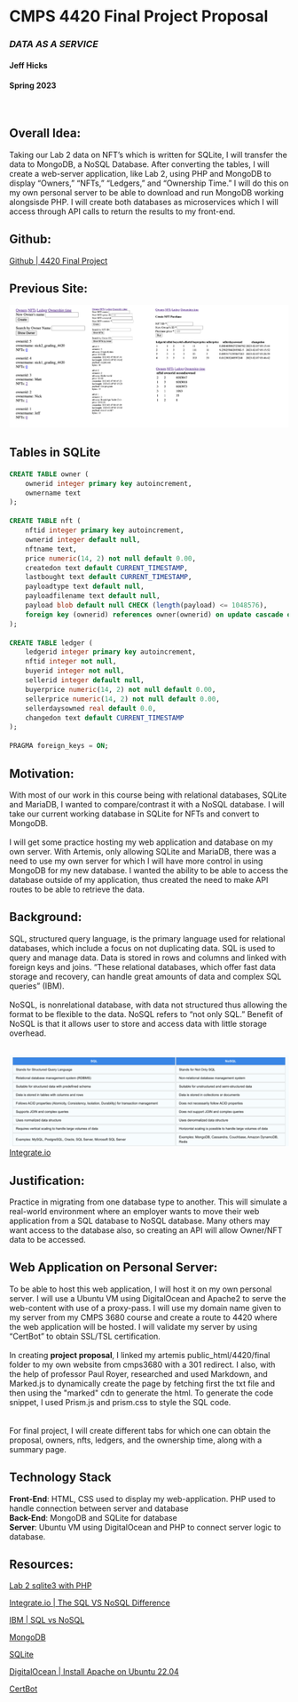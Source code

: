 # CMPS 4420 Final Project Proposal
### *DATA AS A SERVICE*
#### **Jeff Hicks**  
#### **Spring 2023**  

<br/>

## Overall Idea:
<div id="text">

Taking our Lab 2 data on NFT’s which is written for SQLite, I will transfer the data to MongoDB, a NoSQL Database. After converting the tables, I will create a web-server application, like Lab 2, using PHP and MongoDB to display “Owners,” “NFTs,” “Ledgers,” and “Ownership Time.” I will do this on my own personal server to be able to download and run MongoDB working alongsisde PHP. I will create both databases as microservices which I will access through API calls to return the results to my front-end.
</div>

## Github: 
[Github | 4420 Final Project](https://github.com/jeffh1cks/4420)

## Previous Site: 
![CMPS 4420 Lab 2](./images/lab2view.png)

## Tables in SQLite
```sql
CREATE TABLE owner (
    ownerid integer primary key autoincrement,
    ownername text
);

CREATE TABLE nft (
    nftid integer primary key autoincrement,
    ownerid integer default null,
    nftname text,
    price numeric(14, 2) not null default 0.00,
    createdon text default CURRENT_TIMESTAMP,
    lastbought text default CURRENT_TIMESTAMP,
    payloadtype text default null,
    payloadfilename text default null,
    payload blob default null CHECK (length(payload) <= 1048576),
    foreign key (ownerid) references owner(ownerid) on update cascade on delete set null
);

CREATE TABLE ledger (
    ledgerid integer primary key autoincrement,
    nftid integer not null,
    buyerid integer not null,
    sellerid integer default null,
    buyerprice numeric(14, 2) not null default 0.00,
    sellerprice numeric(14, 2) not null default 0.00,
    sellerdaysowned real default 0.0,
    changedon text default CURRENT_TIMESTAMP
);

PRAGMA foreign_keys = ON;
```

## Motivation:

<div id="text">
With most of our work in this course being with relational databases, SQLite and MariaDB, I wanted to compare/contrast it with a NoSQL database. I will take our current working database in SQLite for NFTs and convert to MongoDB.
<br/>
<br/>
I will get some practice hosting my web application and database on my own server. With Artemis, only allowing SQLite and MariaDB, there was a need to use my own server for which I will have more control in using MongoDB for my new database. I wanted the ability to be able to access the database outside of my application, thus created the need to make API routes to be able to retrieve the data. 
</div>


## Background:

<div id="text">
SQL, structured query language, is the primary language used for relational databases, which include a focus on not duplicating data. SQL is used to query and manage data. Data is stored in rows and columns and linked with foreign keys and joins. “These relational databases, which offer fast data storage and recovery, can handle great amounts of data and complex SQL queries” (IBM). 
<br/>
<br/>
NoSQL, is nonrelational database, with data not structured thus allowing the format to be flexible to the data. NoSQL refers to “not only SQL.”  Benefit of NoSQL is that it allows user to store and access data with little storage overhead. 
<br/>
<br/>

</div>

![SQL vs NOSQL](./images/sqlvsnosql.png)  
[Integrate.io](https://www.integrate.io/blog/the-sql-vs-nosql-difference/##:~:text=SQL%20databases%20are%20vertically%20scalable,data%20like%20documents%20or%20JSON.)



## Justification:
<div id="text">

Practice in migrating from one database type to another. This will simulate a real-world environment where an employer wants to move their web application from a SQL database to NoSQL database. Many others may want access to the database also, so creating an API will allow Owner/NFT data to be accessed. 

</div>

## Web Application on Personal Server: 

<div id="text">

To be able to host this web application, I will host it on my own personal server. I will use a Ubuntu VM using DigitalOcean and Apache2 to serve the web-content with use of a proxy-pass. I will use my domain name given to my server from my CMPS 3680 course and create a route to 4420 where the web application will be hosted. I will validate my server by using “CertBot” to obtain SSL/TSL certification.
<br/>
<br/>
In creating **project proposal**, I linked my artemis public_html/4420/final folder to my own website from cmps3680 with a 301 redirect. I also, with the help of professor Paul Royer, researched and used Markdown, and Marked.js to dynamically create the page by fetching first the txt file and then using the "marked" cdn to generate the html. To generate the code snippet, I used Prism.js and prism.css to style the SQL code.  
<br/>
<br/>
For final project, I will create different tabs for which one can obtain the proposal, owners, nfts, ledgers, and the ownership time, along with a summary page.
</div>


## Technology Stack

<div id="text">

**Front-End**: HTML, CSS used to display my web-application. PHP used to handle connection between server and database  
**Back-End**: MongoDB and SQLite for database   
**Server**: Ubuntu VM using DigitalOcean and PHP to connect server logic to database. 

</div> 

## Resources:
<div id="resource-links">

[Lab 2 sqlite3 with PHP](https://csub.instructure.com/courses/24062/assignments/416531)  
   
[Integrate.io | The SQL VS NoSQL Difference](https://www.integrate.io/blog/the-sql-vs-nosql-difference/#:~:text=SQL%20databases%20are%20vertically%20scalable,data%20like%20documents%20or%20JSON.)
    
[IBM | SQL vs NoSQL](https://www.ibm.com/cloud/blog/sql-vs-nosql)  
   
[MongoDB](https://www.mongodb.com/)  
   
[SQLite](https://www.sqlite.org/about.html)
     
[DigitalOcean | Install Apache on Ubuntu 22.04](https://www.digitalocean.com/community/tutorials/how-to-install-the-apache-web-server-on-ubuntu-22-04#prerequisites)
      
[CertBot](https://certbot.eff.org/instructions?ws=apache&os=ubuntufocal)

</div>


